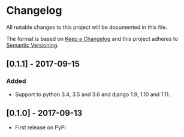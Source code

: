 # Changelog
All notable changes to this project will be documented in this file.

The format is based on [Keep a Changelog](http://keepachangelog.com/en/1.0.0/)
and this project adheres to [Semantic Versioning](http://semver.org/spec/v2.0.0.html).

## [0.1.1] - 2017-09-15
### Added
- Support to python 3.4, 3.5 and 3.6 and django 1.9, 1.10 and 1.11.

## [0.1.0] - 2017-09-13
- First release on PyPi
